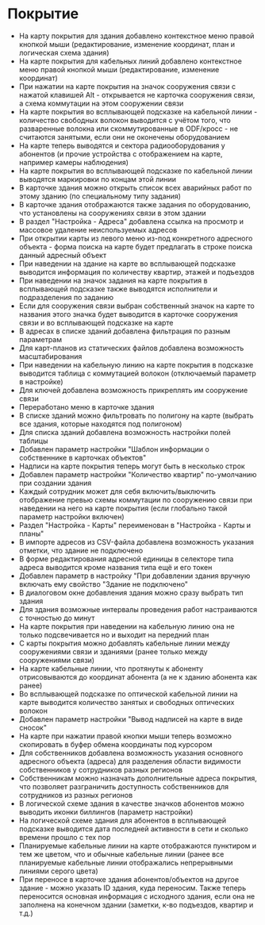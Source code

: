 # Покрытие

* На карту покрытия для здания добавлено контекстное меню правой кнопкой мыши (редактирование, изменение координат, план и логическая схема здания)
* На карте покрытия для кабельных линий добавлено контекстное меню правой кнопкой мыши (редактирование, изменение координат)
* При нажатии на карте покрытия на значок сооружения связи с нажатой клавишей Alt - открывается не карточка сооружения связи, а схема коммутации на этом сооружении связи
* На карте покрытия во всплывающей подсказке на кабельной линии - количество свободных волокон выводится с учётом того, что разваренные волокна или скоммутированные в ODF/кросс - не считаются занятыми, если они не оконечены оборудованием
* На карте теперь выводятся и сектора радиооборудования у абонентов (и прочие устройства с отображением на карте, например камеры наблюдения)
* На карте покрытия во всплывающей подсказке по кабельной линии выводятся маркировки по концам этой линии
* В карточке здания можно открыть список всех аварийных работ по этому зданию (по специальному типу задания)
* В карточке здания отображаются также задания по оборудованию, что установлены на сооружениях связи в этом здании
* В раздел "Настройка - Адреса" добавлена ссылка на просмотр и массовое удаление неиспользуемых адресов
* При открытии карты из левого меню из-под конкретного адресного объекта - форма поиска на карте будет предлагать в строке поиска данный адресный объект
* При наведении на здание на карте во всплывающей подсказке выводится информация по количеству квартир, этажей и подъездов
* При наведении на значок задания на карте покрытия в всплывающей подсказке также выводятся исполнители и подразделения по заданию
* Если для сооружения связи выбран собственный значок на карте то названия этого значка будет выводится в карточке сооружения связи и во всплывающей подсказке на карте
* В адресах в списке зданий добавлена фильтрация по разным параметрам
* Для карт-планов из статических файлов добавлена возможность масштабирования
* При наведении на кабельную линию на карте покрытия в подсказке выводится таблица с коммутацией волокон (отключаемый параметр в настройке)
* Для ключей добавлена возможность прикреплять им сооружение связи
* Переработано меню в карточке здания
* В списке зданий можно фильтровать по полигону на карте (выбрать все здания, которые находятся под полигоном)
* Для списка зданий добавлена возможность настройки полей таблицы
* Добавлен параметр настройки "Шаблон информации о собственнике в карточках объектов"
* Надписи на карте покрытия теперь могут быть в несколько строк
* Добавлен параметр настройки "Количество квартир" по-умолчанию при создании здания
* Каждый сотрудник может для себя включить/выключить отображение превью схемы коммутации по сооружению связи при наведении на него на карте покрытия (если глобально такой параметр настройки включен)
* Раздел "Настройка - Карты" переименован в "Настройка - Карты и планы"
* В импорте адресов из CSV-файла добавлена возможность указания отметки, что здание не подключено
* В форме редактирования адресной единицы в селекторе типа адреса выводится кроме названия типа ещё и его токен
* Добавлен параметр в настройку "При добавлении здания вручную включать ему свойство "Здание не подключено"
* В диалоговом окне добавления здания можно сразу выбрать тип здания
* Для здания возможные интервалы проведения работ настраиваются с точностью до минут
* На карте покрытия при наведении на кабельную линию она не только подсвечивается но и выходит на передний план
* С карты покрытия можно добавлять кабельные линии между сооружениями связи и зданиями (ранее только между сооружениями связи)
* На карте кабельные линии, что протянуты к абоненту отрисовываются до координат абонента (а не к зданию абонента как ранее)
* Во всплывающей подсказке по оптической кабельной линии на карте выводится количество занятых и свободных оптических волокон
* Добавлен параметр настройки "Вывод надписей на карте в виде сносок"
* На карте при нажатии правой кнопки мыши теперь возможно скопировать в буфер обмена координаты под курсором
* Для собственников добавлена возможность указания основного адресного объекта (адреса) для разделения области видимости собственников у сотрудников разных регионов
* Собственникам можно назначать дополнительные адреса покрытия, что позволяет разграничить доступность собственников для сотрудников из разных регионов
* В логической схеме здания в качестве значков абонентов можно выводить иконки биллингов (параметр настройки)
* На логической схеме здания для абонентов в всплывающей подсказке выводится дата последней активности в сети и сколько времени прошло с тех пор
* Планируемые кабельные линии на карте отображаются пунктиром и тем же цветом, что и обычные кабельные линии (ранее все планируемые кабельные линии отображались непрерывными линиями серого цвета)
* При переносе в карточке здания абонентов/объектов на другое здание - можно указать ID здания, куда переносим. Также теперь переносится основная информация с исходного здания, если она не заполнена на конечном здании (заметки, к-во подъездов, квартир и т.д.)
